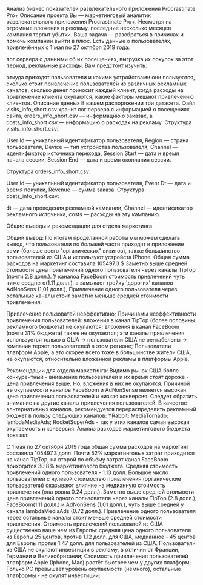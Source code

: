 Анализ бизнес показателей развлекательного приложения Procrastinate Pro+
Описание проекта
Вы — маркетинговый аналитик развлекательного приложения Procrastinate Pro+. Несмотря на огромные вложения в рекламу, последние несколько месяцев компания терпит убытки.
Ваша задача — разобраться в причинах и помочь компании выйти в плюс.
Есть данные о пользователях, привлечённых с 1 мая по 27 октября 2019 года:

лог сервера с данными об их посещениях,
выгрузка их покупок за этот период,
рекламные расходы.
Вам предстоит изучить:

откуда приходят пользователи и какими устройствами они пользуются,
сколько стоит привлечение пользователей из различных рекламных каналов;
сколько денег приносит каждый клиент,
когда расходы на привлечение клиента окупаются,
какие факторы мешают привлечению клиентов.
Описание данных
В вашем распоряжении три датасета.
Файл visits_info_short.csv хранит лог сервера с информацией о посещениях сайта, orders_info_short.csv — информацию о заказах, а costs_info_short.csv — информацию о расходах на рекламу.
Структура visits_info_short.csv:

User Id — уникальный идентификатор пользователя,
Region — страна пользователя,
Device — тип устройства пользователя,
Channel — идентификатор источника перехода,
Session Start — дата и время начала сессии,
Session End — дата и время окончания сессии.

Структура orders_info_short.csv:

User Id — уникальный идентификатор пользователя,
Event Dt — дата и время покупки,
Revenue — сумма заказа.
Структура costs_info_short.csv:

dt — дата проведения рекламной кампании,
Channel — идентификатор рекламного источника,
costs — расходы на эту кампанию.

Общие выводы и рекомендации для отдела маркетинга

Общий вывод:
По итогам проделанной работы мы можем сделать вывод, что пользователи по большей части приходят в приложение сами (больше всего "органических" визитов), также большинство пользователей из США и используют устройста IPhone.
Общая сумма расходов на маркетинг составила 105497.3 $
Заметно выше средней стоимости цена привлечений одного пользователя через каналы TipTop (почти 2.8 долл.). У каналоа FaceBoom стоимость привлечений чуть ниже среднего(1.11 долл.), а замыкает тройку 'дорогих' каналов AdNonSens (1,01 долл.), Привлечение одного пользователя через остальные каналы стоит заметно меньше средней стоимости привлечения.

Привлечение пользоватей неэффективно;
Причинамы неэффективности привлечения пользователей:
вложения в канал TipTop (более половины рекламного бюджета) не окупаются;
вложения в канал FaceBoom (почти 31% бюджета) также не окупаются;
эти каналы привлечения используется только в США -> пользователи США не рентабельны -> rомпания теряет пользователей в этом регионе;
Пользователи платформ Apple, а это скорее всего тоже в большинстве жители США, не окупаются, относительно вложенной рекламы в платформы Apple.

Рекомендации для отдела маркетинга:
Видимо рынок США болле конкурентный - вниамение пользователей и их время стоят дороже - цена привлечения выше. Но, вложения в них не окупаются.
Причиной не окупаемости каналов FaceBoom и AdNonSense является высокая цена привлечения пользователей и низкая конверсия. Следует обратить внимание на другие каналы привлечения пользователей.
В качестве альтернативных каналов, рекомендуется перераспределить рекламный бюджет в пользу следующих каналов:
YRabbit;
MediaTornado;
lambdaMediaAds;
RocketSuperAds - так у этих каналов самая высокая окупаемость и конверсия. Анализ расходов маркетингового бюджета показал:

С 1 мая по 27 октября 2019 года общая сумма расходов на маркетинг составила 105497.3 долл.
Почти 52% маркетинговых затрат приходится на канал TipTop, на второй по объёму затрат канал FaceBoom приходится 30,8% маркетингового бюджета.
Средняя стоимость привлечений одного пользователя - 1.13 долл. Большое число пользователей с нулевой стоимостью привлечения (органические пользователи) оказывают влияние на медианную стоимость привлечения (она ровна 0.24 долл.).
Заметно выше средней стоимости цена привлечений одного пользователя через каналы TipTop (2.8 долл.), FaceBoom(1.11 долл.) и AdNonSens (1,01 долл.), чуть выше средней у канала lambdaMediaAds (0.72 долл.). Привлечение одного пользователя через остальные каналы стоит меньше средней стоимости привлечения.
Стоимость привлечений пользоватей из США существенно ваше чем из Европы: средняя цена одного пользователя из Европы 25 центов, против 1.12 долл. для США, медианное - 45 центов для Европы против 1.47 долл. для пользователей из США.
Пользователи из США не окупают инвестиции в рекламу, в отличии от Франции, Германии и Великобритании;
Стоимость привлечения пользователей платформ Apple (Iphone, Mac) растёт быстрее чем у других платформ;
Только РС превышает уровень окупаемости (немного), остальные платформы - не окупят инвестиции;
